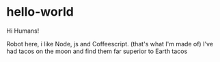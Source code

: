 hello-world
===========

Hi Humans!

Robot here, i like Node, js and Coffeescript. (that's what I'm made of)
I've had tacos on the moon and find them far superior to Earth tacos

